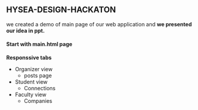 ## HYSEA-DESIGN-HACKATON
we created a demo of main page of our web application and 
<b>we presented our idea in ppt.</b>
<h4>Start with main.html page</h4>
<b>Responssive tabs</b>
<ul>
<li>Organizer view
  <ul><li>posts page</li></ul></li>
<li>Student view<ul>
  <li>Connections</li></ul></li>
<li>Faculty view<ul>
  <li>Companies</li></ul></li></ul>
